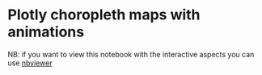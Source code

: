 # Plotly choropleth maps with animations
NB: if you want to view this notebook with the interactive aspects you can use [nbviewer](https://nbviewer.org/)
